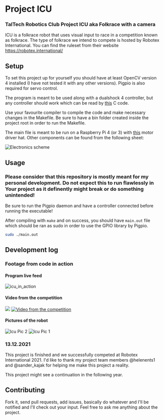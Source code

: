
# Project ICU
### TalTech Robotics Club Project ICU aka Folkrace with a camera

ICU is a folkrace robot that uses visual input to race in a competition known as folkrace. The type of folkrace we intend to compete is hosted by Robotex International. You can find the ruleset from their website https://robotex.international/

## Setup

To set this project up for yourself you should have at least OpenCV version 4 installed (I have not tested it with any other versions). Pigpio is also required for servo control.

The program is meant to be used along with a dualshock 4 controller, but any controller should work which can be read by [this](https://gist.github.com/jasonwhite/c5b2048c15993d285130) C code.

Use your favourite compiler to compile the code and make necessary changes in the Makefile. Be sure to have a bin folder created inside the project root in order to run the Makefile.

The main file is meant to be run on a Raspberry Pi 4 (or 3) with [this](https://www.waveshare.com/motor-driver-hat.htm) motor driver hat. Other components can be found from the following sheet:

![Electronics scheme](https://gitlab.com/Fyoxy/icu/-/raw/main/readme/ICU_Scheme.PNG)

## Usage

### Please consider that this repository is mostly meant for my personal development. Do not expect this to run flawlessly in Your project as it definently might break or do something unintended! 

Be sure to run the Pigpio daemon and have a controller connected before running the executable!

After compiling with `make` and on success, you should have `main.out` file which should be ran as sudo in order to use the GPIO library by Pigpio.
```bash
sudo ./main.out
```

## Development log

### Footage from code in action

#### Program live feed
![icu_in_action](https://user-images.githubusercontent.com/26466364/145877753-310d172d-5546-4853-8253-04d8e667ec97.gif)


#### Video from the competition
![](https://youtu.be/LKv6RdX_fBk)
[![Video from the competition](http://img.youtube.com/vi/LKv6RdX_fBk/0.jpg)](http://www.youtube.com/watch?v=LKv6RdX_fBk "Project ICU at Robotex International 2021")

#### Pictures of the robot
![Icu Pic 2](https://gitlab.com/Fyoxy/icu/-/raw/main/readme/icu_robot_2.png) ![Icu Pic 1](https://gitlab.com/Fyoxy/icu/-/raw/main/readme/icu_robot_1.png)

### 13.12.2021
This project is finished and we successfully competed at Robotex International 2021. I'd like to thank my project team members @helenents1 and @sander_kajak for helping me make this project a reality.

This project might see a continuation in the following year.

## Contributing

Fork it, send pull requests, add issues, basically do whatever and I'll be notified and I'll check out your input.
Feel free to ask me anything about the project.
